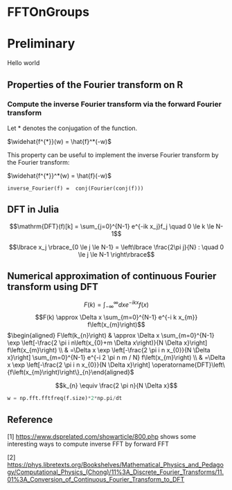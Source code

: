 # FFTOnGroups

# Preliminary

Hello world

## Properties of the Fourier transform on R

### Compute the inverse Fourier transform via the forward Fourier transform

Let $*$ denotes the conjugation of the function.

$\widehat{f^{*}}(w) = \hat{f}^*(-w)$

This property can be useful to implement the inverse Fourier transform by the Fourier transform:

$\widehat{f^{*}}^*(w) = \hat{f}(-w)$

```
inverse_Fourier(f) =  conj(Fourier(conj(f)))
```

## DFT in Julia

$$\mathrm{DFT}(f)[k] = \sum_{j=0}^{N-1} e^{-ik x_j}f_j \quad 0 \le k \le N-1$$

$$\lbrace x_j \rbrace_{0 \le j \le N-1} = \left\lbrace \frac{2\pi j}{N} : \quad 0 \le j \le N-1 \right\rbrace$$


## Numerical approximation of continuous Fourier transform using DFT

$$F(k)=\int_{-\infty}^{\infty} d x e^{-i k x} f(x)$$
$$F(k) \approx \Delta x \sum_{m=0}^{N-1} e^{-i k x_{m}} f\left(x_{m}\right)$$
$\begin{aligned} F\left(k_{n}\right) & \approx \Delta x \sum_{m=0}^{N-1} \exp \left[-\frac{2 \pi i n\left(x_{0}+m \Delta x\right)}{N \Delta x}\right] f\left(x_{m}\right) \\ & =\Delta x \exp \left[-\frac{2 \pi i n x_{0}}{N \Delta x}\right] \sum_{m=0}^{N-1} e^{-i 2 \pi n m / N} f\left(x_{m}\right) \\ & =\Delta x \exp \left[-\frac{2 \pi i n x_{0}}{N \Delta x}\right] \operatorname{DFT}\left\{f\left(x_{m}\right)\right\}_{n}\end{aligned}$

$$k_{n} \equiv \frac{2 \pi n}{N \Delta x}$$

```python
w = np.fft.fftfreq(f.size)*2*np.pi/dt
```

## Reference

[1] https://www.dsprelated.com/showarticle/800.php shows some interesting ways to compute inverse FFT by forward FFT

[2] https://phys.libretexts.org/Bookshelves/Mathematical_Physics_and_Pedagogy/Computational_Physics_(Chong)/11%3A_Discrete_Fourier_Transforms/11.01%3A_Conversion_of_Continuous_Fourier_Transform_to_DFT
